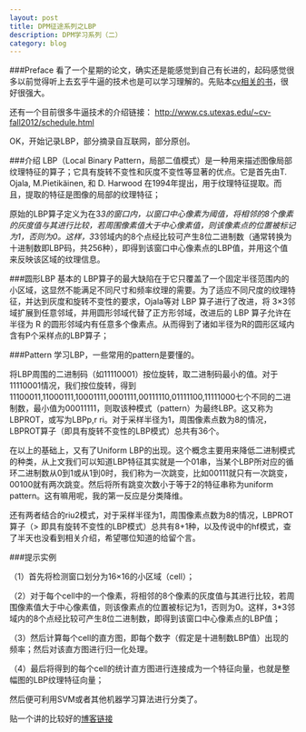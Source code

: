 ```yaml
---
layout: post
title: DPM征途系列之LBP
description: DPM学习系列（二）
category: blog
---
```

###Preface
看了一个星期的论文，确实还是能感觉到自己有长进的，起码感觉很多以前觉得听上去玄乎牛逼的技术也是可以学习理解的。先贴本[cv相关的书](http://szeliski.org/Book/)，很好很强大。

还有一个目前很多牛逼技术的介绍链接：
http://www.cs.utexas.edu/~cv-fall2012/schedule.html

OK，开始记录LBP，部分摘录自互联网，部分原创。

###介绍
LBP（Local Binary Pattern，局部二值模式）是一种用来描述图像局部纹理特征的算子；它具有旋转不变性和灰度不变性等显著的优点。它是首先由T. Ojala, M.Pietikäinen, 和 D. Harwood 在1994年提出，用于纹理特征提取。而且，提取的特征是图像的局部的纹理特征；

原始的LBP算子定义为在3*3的窗口内，以窗口中心像素为阈值，将相邻的8个像素的灰度值与其进行比较，若周围像素值大于中心像素值，则该像素点的位置被标记为1，否则为0。这样，3*3邻域内的8个点经比较可产生8位二进制数（通常转换为十进制数即LBP码，共256种），即得到该窗口中心像素点的LBP值，并用这个值来反映该区域的纹理信息。

###圆形LBP
基本的 LBP算子的最大缺陷在于它只覆盖了一个固定半径范围内的小区域，这显然不能满足不同尺寸和频率纹理的需要。为了适应不同尺度的纹理特征，并达到灰度和旋转不变性的要求，Ojala等对 LBP 算子进行了改进，将 3×3邻域扩展到任意邻域，并用圆形邻域代替了正方形邻域，改进后的 LBP 算子允许在半径为 R 的圆形邻域内有任意多个像素点。从而得到了诸如半径为R的圆形区域内含有P个采样点的LBP算子；

###Pattern
学习LBP，一些常用的pattern是要懂的。

将LBP周围的二进制码（如11110001）按位旋转，取二进制码最小的值。对于11110001情况，我们按位旋转，得到11100011,11000111,10001111,0001111,00111110,01111100,11111000七个不同的二进制数，最小值为00011111，则取该种模式（pattern）为最终LBP。这又称为LBPROT，或写为LBPp,r ri。对于采样半径为1，周围像素点数为8的情况，LBPROT算子（即具有旋转不变性的LBP模式）总共有36个。

在以上的基础上，又有了Uniform LBP的出现。这个概念主要用来降低二进制模式的种类，从上文我们可以知道LBP特征其实就是一个01串，当某个LBP所对应的循环二进制数从0到1或从1到0时，我们称为一次跳变，比如00111就只有一次跳变，00100就有两次跳变。然后将所有跳变次数小于等于2的特征串称为uniform pattern。这有嘛用呢，我的第一反应是分类降维。

还有两者结合的riu2模式，对于采样半径为1，周围像素点数为8的情况，LBPROT算子（>
即具有旋转不变性的LBP模式）总共有8+1种，以及传说中的hf模式，查了半天也没看到相关介绍，希望哪位知道的给留个言。

###提示实例

（1）首先将检测窗口划分为16×16的小区域（cell）；

（2）对于每个cell中的一个像素，将相邻的8个像素的灰度值与其进行比较，若周围像素值大于中心像素值，则该像素点的位置被标记为1，否则为0。这样，3*3邻域内的8个点经比较可产生8位二进制数，即得到该窗口中心像素点的LBP值；

（3）然后计算每个cell的直方图，即每个数字（假定是十进制数LBP值）出现的频率；然后对该直方图进行归一化处理。

（4）最后将得到的每个cell的统计直方图进行连接成为一个特征向量，也就是整幅图的LBP纹理特征向量；

然后便可利用SVM或者其他机器学习算法进行分类了。

贴一个讲的比较好的[博客链接](http://blog.sina.com.cn/s/blog_631a4cc401013pkn.html)



[LinChaohui]:    http://www.linchaohui.com  "LinChaohui"
